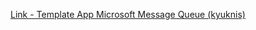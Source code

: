 [Link - Template App Microsoft Message Queue (kyuknis)](https://github.com/kyuknis/Zabbix_MSMQ_Monitor)
